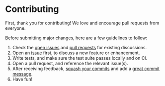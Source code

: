 # Contributing

First, thank you for contributing! We love and encourage pull requests from everyone.

Before submitting major changes, here are a few guidelines to follow:

1. Check the [open issues][issues] and [pull requests][prs] for existing discussions.
1. Open an [issue][issues] first, to discuss a new feature or enhancement.
1. Write tests, and make sure the test suite passes locally and on CI.
1. Open a pull request, and reference the relevant issue(s).
1. After receiving feedback, [squash your commits][squash] and add a [great commit message][message].
1. Have fun!

[issues]: https://github.com/ElarianLtd/go-sdk/issues
[prs]: https://github.com/ElarianLtd/go-sdk/pulls
[squash]: http://gitready.com/advanced/2009/02/10/squashing-commits-with-rebase.html
[message]: http://tbaggery.com/2008/04/19/a-note-about-git-commit-messages.html

